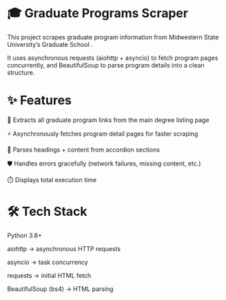 # 🎓 Graduate Programs Scraper

This project scrapes graduate program information from Midwestern State University’s Graduate School
.

It uses asynchronous requests (aiohttp + asyncio) to fetch program pages concurrently, and BeautifulSoup to parse program details into a clean structure.

# ✨ Features

🔗 Extracts all graduate program links from the main degree listing page

⚡ Asynchronously fetches program detail pages for faster scraping

📝 Parses headings + content from accordion sections

🛡️ Handles errors gracefully (network failures, missing content, etc.)

⏱️ Displays total execution time

# 🛠️ Tech Stack

Python 3.8+

aiohttp
 → asynchronous HTTP requests

asyncio
 → task concurrency

requests
 → initial HTML fetch

BeautifulSoup (bs4)
 → HTML parsing
